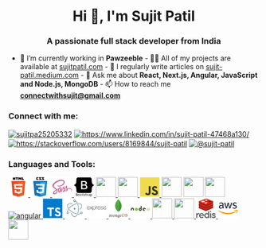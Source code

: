 <h1 align="center">Hi 👋, I'm Sujit Patil</h1>
<h3 align="center">A passionate full stack developer from India</h3>

- 🔭 I’m currently working in **Pawzeeble** - 👨‍💻 All of my projects are
available at [sujitpatil.com](sujitpatil.com) - 📝 I regularly write articles on
[sujit-patil.medium.com](sujit-patil.medium.com) - 💬 Ask me about **React,
Next.js, Angular, JavaScript and Node.js, MongoDB** - 📫 How to reach me
**connectwithsujit@gmail.com**

<h3 align="left">Connect with me:</h3>
<p align="left">
  <a href="https://twitter.com/sujitpa25205332" target="blank"
    ><img
      align="center"
      src="https://raw.githubusercontent.com/rahuldkjain/github-profile-readme-generator/master/src/images/icons/Social/twitter.svg"
      alt="sujitpa25205332"
      height="30"
      width="40"
  /></a>
  <a
    href="https://linkedin.com/in/https://www.linkedin.com/in/sujit-patil-47468a130/"
    target="blank"
    ><img
      align="center"
      src="https://raw.githubusercontent.com/rahuldkjain/github-profile-readme-generator/master/src/images/icons/Social/linked-in-alt.svg"
      alt="https://www.linkedin.com/in/sujit-patil-47468a130/"
      height="30"
      width="40"
  /></a>
  <a
    href="https://stackoverflow.com/users/https://stackoverflow.com/users/8169844/sujit-patil"
    target="blank"
    ><img
      align="center"
      src="https://raw.githubusercontent.com/rahuldkjain/github-profile-readme-generator/master/src/images/icons/Social/stack-overflow.svg"
      alt="https://stackoverflow.com/users/8169844/sujit-patil"
      height="30"
      width="40"
  /></a>
  <a href="https://medium.com/@sujit-patil" target="blank"
    ><img
      align="center"
      src="https://raw.githubusercontent.com/rahuldkjain/github-profile-readme-generator/master/src/images/icons/Social/medium.svg"
      alt="@sujit-patil"
      height="30"
      width="40"
  /></a>
</p>

<h3 align="left">Languages and Tools:</h3>
<p align="left">
  <a href="https://www.w3.org/html/" target="_blank" rel="noreferrer">
    <img
      src="https://raw.githubusercontent.com/devicons/devicon/master/icons/html5/html5-original-wordmark.svg"
      alt="html5"
      width="40"
      height="40"
    />
  </a>
  <a href="https://www.w3schools.com/css/" target="_blank" rel="noreferrer">
    <img
      src="https://raw.githubusercontent.com/devicons/devicon/master/icons/css3/css3-original-wordmark.svg"
      alt="css3"
      width="40"
      height="40"
    />
  </a>
  <a href="https://sass-lang.com" target="_blank" rel="noreferrer">
    <img
      src="https://raw.githubusercontent.com/devicons/devicon/master/icons/sass/sass-original.svg"
      alt="sass"
      width="40"
      height="40"
    />
  </a>
  <a href="https://getbootstrap.com" target="_blank" rel="noreferrer">
    <img
      src="https://raw.githubusercontent.com/devicons/devicon/master/icons/bootstrap/bootstrap-plain-wordmark.svg"
      alt="bootstrap"
      width="40"
      height="40"
    />
  </a>
  <a href="https://tailwindcss.com/" target="_blank" rel="noreferrer">
    <img
      src="https://cdn.jsdelivr.net/gh/devicons/devicon/icons/tailwindcss/tailwindcss-original-wordmark.svg"
      width="40"
      height="40"
    />
  </a>
  <a href="https://mui.com/" target="_blank" rel="noreferrer">
    <img
      src="https://cdn.jsdelivr.net/gh/devicons/devicon/icons/materialui/materialui-original.svg"
      width="40"
      height="40"
    />
  </a>
  <a
    href="https://developer.mozilla.org/en-US/docs/Web/JavaScript"
    target="_blank"
    rel="noreferrer"
  >
    <img
      src="https://raw.githubusercontent.com/devicons/devicon/master/icons/javascript/javascript-original.svg"
      alt="javascript"
      width="40"
      height="40"
    />
  </a>
  <a href="https://react.dev" target="_blank" rel="noreferrer"
    ><img
      src="https://cdn.jsdelivr.net/gh/devicons/devicon/icons/react/react-original-wordmark.svg"
      height="40"
      width="40"
  /></a>
  <a href="https://redux.js.org/" target="_blank" rel="noreferrer"></a>
    <img
      src="https://cdn.jsdelivr.net/gh/devicons/devicon/icons/redux/redux-original.svg"
      height="40"
      width="40"
    />
  </a>
  <a href="https://nextjs.org" target="_blank" rel="noreferrer"
    ><img
      src="https://cdn.jsdelivr.net/gh/devicons/devicon/icons/nextjs/nextjs-original-wordmark.svg"
      height="40"
      width="40"
  /></a>
  <a href="https://angular.io" target="_blank" rel="noreferrer">
    <img
      src="https://angular.io/assets/images/logos/angular/angular.svg"
      alt="angular"
      width="40"
      height="40"
    />
  </a>
  <a href="https://www.typescriptlang.org/" target="_blank" rel="noreferrer">
    <img
      src="https://raw.githubusercontent.com/devicons/devicon/master/icons/typescript/typescript-original.svg"
      alt="typescript"
      width="40"
      height="40"
    />
  </a>
  <a href="https://www.electronjs.org" target="_blank" rel="noreferrer">
    <img
      src="https://raw.githubusercontent.com/devicons/devicon/master/icons/electron/electron-original.svg"
      alt="electron"
      width="40"
      height="40"
    />
  </a>
  <a href="https://expressjs.com" target="_blank" rel="noreferrer">
    <img
      src="https://raw.githubusercontent.com/devicons/devicon/master/icons/express/express-original-wordmark.svg"
      alt="express"
      width="40"
      height="40"
    />
  </a>

  <a href="https://www.mongodb.com/" target="_blank" rel="noreferrer">
    <img
      src="https://raw.githubusercontent.com/devicons/devicon/master/icons/mongodb/mongodb-original-wordmark.svg"
      alt="mongodb"
      width="40"
      height="40"
    />
  </a>

  <a href="https://nodejs.org" target="_blank" rel="noreferrer">
    <img
      src="https://raw.githubusercontent.com/devicons/devicon/master/icons/nodejs/nodejs-original-wordmark.svg"
      alt="nodejs"
      width="40"
      height="40"
    />
  </a>
  <a href="https://handlebarsjs.com/" target="_blank" rel="noreferrer">
    <img
      src="https://cdn.jsdelivr.net/gh/devicons/devicon/icons/handlebars/handlebars-original-wordmark.svg"
      width="40"
      height="40"
    />
  </a>
  <a href="https://www.nginx.com/" target="_blank" rel="noreferrer">
    <img
      src="https://cdn.jsdelivr.net/gh/devicons/devicon/icons/nginx/nginx-original.svg"
      width="40"
      height="40"
    />
  </a>
  <a href="https://redis.io" target="_blank" rel="noreferrer">
    <img
      src="https://raw.githubusercontent.com/devicons/devicon/master/icons/redis/redis-original-wordmark.svg"
      alt="redis"
      width="40"
      height="40"
    />
  </a>
  <a href="https://aws.amazon.com" target="_blank" rel="noreferrer">
    <img
      src="https://raw.githubusercontent.com/devicons/devicon/master/icons/amazonwebservices/amazonwebservices-original-wordmark.svg"
      alt="aws"
      width="40"
      height="40"
    />
  </a>
  <a href="https://git-scm.com/" target="_blank" rel="noreferrer">
    <img
      src="https://cdn.jsdelivr.net/gh/devicons/devicon/icons/git/git-original-wordmark.svg"
      width="40"
      height="40"
    />
  </a>
</p>

